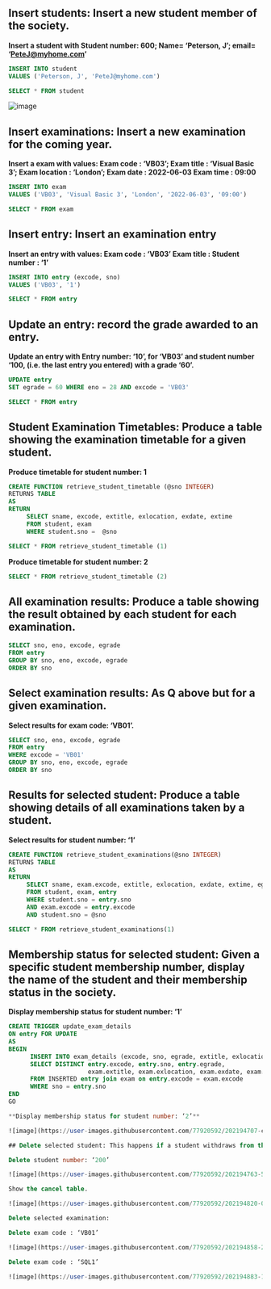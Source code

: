 ## Insert students: Insert a new student member of the society. ##

**Insert a student with Student number: 600; Name= ‘Peterson, J’; email= ‘PeteJ@myhome.com’**

```sql
INSERT INTO student 
VALUES ('Peterson, J', 'PeteJ@myhome.com')

SELECT * FROM student
```
![image](https://user-images.githubusercontent.com/77920592/205054581-d42a37f1-6e1a-4532-90c3-79cff39fc1fc.png)

## Insert examinations: Insert a new examination for the coming year. ##

**Insert a exam with values:   Exam code : ‘VB03’; Exam title : ‘Visual Basic 3’; Exam location : ‘London’; Exam date : 2022-06-03 Exam time : 09:00**

```sql
INSERT INTO exam
VALUES ('VB03', 'Visual Basic 3', 'London', '2022-06-03', '09:00')

SELECT * FROM exam
```

## Insert entry: Insert an examination entry ##

**Insert an entry with values:  Exam code : ‘VB03’ Exam title : Student number : ‘1’**

```sql
INSERT INTO entry (excode, sno)
VALUES ('VB03', '1')

SELECT * FROM entry
```

## Update an entry: record the grade awarded to an entry. ##

**Update an entry with Entry number: ‘10’,  for ‘VB03’ and student number ‘100, (i.e.  the last entry you entered) with a grade ‘60’.**

```sql
UPDATE entry
SET egrade = 60 WHERE eno = 28 AND excode = 'VB03'

SELECT * FROM entry
```

## Student Examination Timetables: Produce a table showing the examination timetable for a given student. ##

**Produce timetable for student number: 1**

```sql
CREATE FUNCTION retrieve_student_timetable (@sno INTEGER)
RETURNS TABLE
AS
RETURN
	 SELECT sname, excode, extitle, exlocation, exdate, extime
	 FROM student, exam
	 WHERE student.sno =  @sno

SELECT * FROM retrieve_student_timetable (1)
```

**Produce timetable for student number: 2**
```sql
SELECT * FROM retrieve_student_timetable (2)
```

## All examination results: Produce a table showing the result obtained by each student for each examination. ##

```sql
SELECT sno, eno, excode, egrade
FROM entry
GROUP BY sno, eno, excode, egrade
ORDER BY sno
```

## Select examination results: As Q above but for a given examination. ##

**Select results for exam code: ‘VB01’.**

```sql
SELECT sno, eno, excode, egrade
FROM entry
WHERE excode = 'VB01'
GROUP BY sno, eno, excode, egrade
ORDER BY sno
```

## Results for selected student: Produce a table showing details of all examinations taken by a student. ##

**Select results for student number: ‘1’**

```sql
CREATE FUNCTION retrieve_student_examinations(@sno INTEGER)
RETURNS TABLE
AS
RETURN
	 SELECT sname, exam.excode, extitle, exlocation, exdate, extime, egrade
	 FROM student, exam, entry
	 WHERE student.sno = entry.sno 
	 AND exam.excode = entry.excode 
	 AND student.sno = @sno

SELECT * FROM retrieve_student_examinations(1)
```

## Membership status for selected student: Given a specific student membership number, display the name of the student and their membership status in the society. ##

**Display membership status for student number: ‘1’**

```sql
CREATE TRIGGER update_exam_details
ON entry FOR UPDATE
AS
BEGIN
      INSERT INTO exam_details (excode, sno, egrade, extitle, exlocation, exdate, extime) 
	  SELECT DISTINCT entry.excode, entry.sno, entry.egrade,
					  exam.extitle, exam.exlocation, exam.exdate, exam.extime
      FROM INSERTED entry join exam on entry.excode = exam.excode 
	  WHERE sno = entry.sno
END
GO

**Display membership status for student number: ‘2’**

![image](https://user-images.githubusercontent.com/77920592/202194707-c74e1185-d9a9-431d-b2b6-3151da26fbfb.png)

## Delete selected student: This happens if a student withdraws from the society.  All the examination entries for the student must be cancelled. ##

Delete student number: ‘200’

![image](https://user-images.githubusercontent.com/77920592/202194763-5f7b6bfe-a20a-478b-aa16-545b1305dd2d.png)

Show the cancel table.

![image](https://user-images.githubusercontent.com/77920592/202194820-06e3ad9d-2a80-49a4-a243-ae35ef32bb3a.png)

Delete selected examination: 

Delete exam code : ‘VB01’

![image](https://user-images.githubusercontent.com/77920592/202194858-220794fd-20d6-488e-9616-3d8d8ebbffc2.png)

Delete exam code : ‘SQL1’

![image](https://user-images.githubusercontent.com/77920592/202194883-1d6a8ab7-3cdd-49e7-8bc7-fd642a12c5c2.png)










